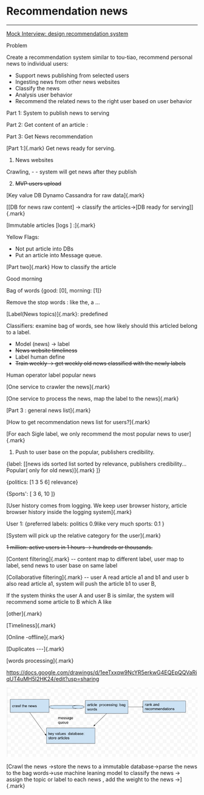 # Recommendation news



---

[Mock Interview: design recommendation system](https://www.youtube.com/watch?v=JyPE7STy4W4&t=1688s)





Problem

Create a recommendation system similar to tou-tiao, recommend personal news to individual users:

- Support news publishing from selected users
- Ingesting news from other news websites
- Classify the news
- Analysis user behavior
- Recommend the related news to the right user based on user behavior







Part 1: System to publish news to serving



Part 2: Get content of an article :



Part 3: Get News recommendation







[Part 1:]{.mark} Get news ready for serving.

1.  News websites

Crawling, - - system will get news after they publish

2.  ~~MVP users upload~~





[Key value DB Dynamo Cassandra for raw data]{.mark}

[[DB for news raw content]<Immutable> -> classify the articles->[DB ready for serving]]{.mark}

[Immutable articles [logs ] :]{.mark}







Yellow Flags:

- Not put article into DBs
- Put an article into Message queue.



[Part two]{.mark} How to classify the article



Good morning



Bag of words {good: [0], morning: [1]}



Remove the stop words : like the, a ...



[Label(News topics)]{.mark}: predefined



Classifiers: examine bag of words, see how likely should this articled belong to a label.

- Model (news) -> label
- ~~News website timeliness~~
- Label human define
- ~~Train weekly -> get weekly old news classified with the newly labels~~

Human operator label popular news











[One service to crawler the news]{.mark}

[One service to process the news, map the label to the news]{.mark}





[Part 3 : general news list]{.mark}



[How to get recommendation news list for users?]{.mark}



[For each Sigle label, we only recommend the most popular news to user]{.mark}



1.  Push to user base on the popular, publishers credibility.



{label: [[news ids sorted list sorted by relevance, publishers credibility... Popular( only for old news)]{.mark} ]}



{politics: [1 3 5 6] relevance}

{Sports': [ 3 6, 10 ]}





[User history comes from logging. We keep user browser history, article browser history inside the logging system]{.mark}





User 1: {preferred labels: politics 0.9like very much sports: 0.1 }



[System will pick up the relative category for the user]{.mark}



~~1 million: active users in 1 hours -> hundreds or thousands.~~



[Content filtering]{.mark} -- content map to different label, user map to label, send news to user base on same label



[Collaborative filtering]{.mark} -- user A read article a1 and b1 and user b also read article a1, system will push the article b1 to user B,



If the system thinks the user A and user B is similar, the system will recommend some article to B which A like

[other]{.mark}

[Timeliness]{.mark}



[Online -offline]{.mark}



[Duplicates ---]{.mark}



[words processing]{.mark}







<https://docs.google.com/drawings/d/1eeTxxqw9NcYR5erkwG4EQEpQQVaRiqUT4uMH5l2HK24/edit?usp=sharing>



![crawl the news article processing: bag words message queue key values database: store articles rank and recommendations ](../../media/Stream^JSearch-Recommand-Recommendation-news-image1.png)





[Crawl the news ->store the news to a immutable database->parse the news to the bag words->use machine leaning model to classify the news -> assign the topic or label to each news , add the weight to the news ->]{.mark}

